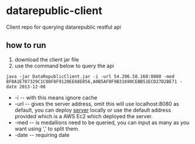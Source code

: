 # datarepublic-client
Client repo for querying datarepublic restful api

## how to run
1. download the client jar file
2. use the command below to query the api
``` 
java -jar DataRepublicClient.jar -i -url 54.206.58.168:8080 -med 8F0A1E787329C1C08F8F9120EE68E056,A0B5AF0F9B31690CEBB51ECD27D2BE71 -date 2013-12-06 
```
* -i -- with this means ignore cache
* -url -- gives the server address, omit this will use localhost:8080 as default, you can deploy [server](https://github.com/Xingyuj/datarepublic-server) locally or use the default address provided which is a AWS Ec2 which deployed the server.
* -med -- is medallions need to be queried, you can input as many as you want using ',' to split them.
* -date -- requiring date
